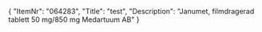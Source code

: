 {
  "ItemNr": "064283",
  "Title": "test",
  "Description": "Janumet, filmdragerad tablett 50 mg/850 mg Medartuum AB"
}